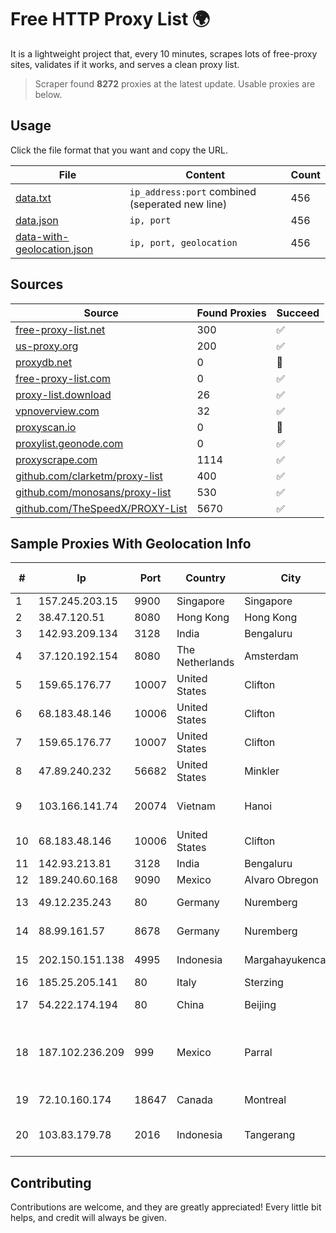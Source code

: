 
# Free HTTP Proxy List 🌍

It is a lightweight project that, every 10 minutes, scrapes lots of free-proxy sites, validates if it works, and serves a clean proxy list.


> Scraper found **8272** proxies at the latest update. Usable proxies are below.

## Usage

Click the file format that you want and copy the URL.


|File|Content|Count|
|----|-------|-----|
|[data.txt](https://raw.githubusercontent.com/themiralay/Proxy-List-World/master/data.txt)|`ip_address:port` combined (seperated new line)|456|
|[data.json](https://raw.githubusercontent.com/themiralay/Proxy-List-World/master/data.json)|`ip, port`|456|
|[data-with-geolocation.json](https://raw.githubusercontent.com/themiralay/Proxy-List-World/master/data-with-geolocation.json)|`ip, port, geolocation`|456|

## Sources

|Source|Found Proxies|Succeed|
|------|-------------|-------|
|[free-proxy-list.net](https://free-proxy-list.net)|300|✅|
|[us-proxy.org](https://www.us-proxy.org)|200|✅|
|[proxydb.net](http://proxydb.net)|0|🚫|
|[free-proxy-list.com](https://free-proxy-list.com/?page=&port=&type%5B%5D=http&type%5B%5D=https&up_time=0&search=Search)|0|✅|
|[proxy-list.download](https://www.proxy-list.download/HTTP)|26|✅|
|[vpnoverview.com](https://vpnoverview.com/privacy/anonymous-browsing/free-proxy-servers)|32|✅|
|[proxyscan.io](https://www.proxyscan.io)|0|🚫|
|[proxylist.geonode.com](https://proxylist.geonode.com/api/proxy-list?limit=300&page=1&sort_by=lastChecked&sort_type=desc&protocols=http,https)|0|✅|
|[proxyscrape.com](https://api.proxyscrape.com/v2/?request=displayproxies&protocol=http&timeout=10000&country=all&ssl=all&anonymity=all)|1114|✅|
|[github.com/clarketm/proxy-list](https://raw.githubusercontent.com/clarketm/proxy-list/master/proxy-list-raw.txt)|400|✅|
|[github.com/monosans/proxy-list](https://raw.githubusercontent.com/monosans/proxy-list/main/proxies/http.txt)|530|✅|
|[github.com/TheSpeedX/PROXY-List](https://raw.githubusercontent.com/TheSpeedX/PROXY-List/master/http.txt)|5670|✅|


## Sample Proxies With Geolocation Info

|#|Ip|Port|Country|City|Internet Service Provider|
|-|--|----|-------|----|-------------------------|
|1|157.245.203.15|9900|Singapore|Singapore|DigitalOcean, LLC|
|2|38.47.120.51|8080|Hong Kong|Hong Kong|WAP.AC LTD|
|3|142.93.209.134|3128|India|Bengaluru|DigitalOcean, LLC|
|4|37.120.192.154|8080|The Netherlands|Amsterdam|M247 Europe SRL|
|5|159.65.176.77|10007|United States|Clifton|DigitalOcean, LLC|
|6|68.183.48.146|10006|United States|Clifton|DigitalOcean, LLC|
|7|159.65.176.77|10007|United States|Clifton|DigitalOcean, LLC|
|8|47.89.240.232|56682|United States|Minkler|Alibaba.com LLC|
|9|103.166.141.74|20074|Vietnam|Hanoi|Viet NAM Cloud Technology Joint Stock Company|
|10|68.183.48.146|10006|United States|Clifton|DigitalOcean, LLC|
|11|142.93.213.81|3128|India|Bengaluru|DigitalOcean, LLC|
|12|189.240.60.168|9090|Mexico|Alvaro Obregon|Uninet S.A. de C.V.|
|13|49.12.235.243|80|Germany|Nuremberg|Hetzner Online GmbH|
|14|88.99.161.57|8678|Germany|Nuremberg|Hetzner Online GmbH|
|15|202.150.151.138|4995|Indonesia|Margahayukencana|PT Comtronics Systems|
|16|185.25.205.141|80|Italy|Sterzing|Servereasy Italy|
|17|54.222.174.194|80|China|Beijing|Beijing Guanghuan Xinwang Digital|
|18|187.102.236.209|999|Mexico|Parral|Servicios De Infraestructura De Radiocomunicacion Y Redes Privadas De Datos Hype|
|19|72.10.160.174|18647|Canada|Montreal|GloboTech Communications|
|20|103.83.179.78|2016|Indonesia|Tangerang|PT SOLUSI TRIMEGAH PERSADA|



## Contributing

Contributions are welcome, and they are greatly appreciated! Every
little bit helps, and credit will always be given.

